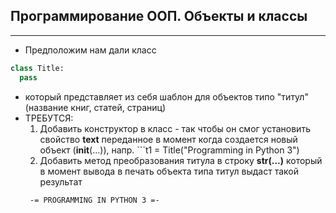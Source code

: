 ## Программирование ООП. Объекты и классы

---

* Предположим нам дали класс


```python
class Title:
  pass
```

* который представляет из себя шаблон для объектов типо "титул" (название книг, статей, страниц)
* ТРЕБУТСЯ:
  1. Добавить конструктор в класс - так чтобы он смог установить свойство **text** переданное в момент когда создается новый объект (__init__(...)), напр. ```t1 = Title("Programming in Python 3")
  2. Добавить метод преобразования титула в строку **__str__(...)** который в момент вывода в печать объекта типа титул выдаст такой результат
    ```
     -= PROGRAMMING IN PYTHON 3 =-
    ```
    
